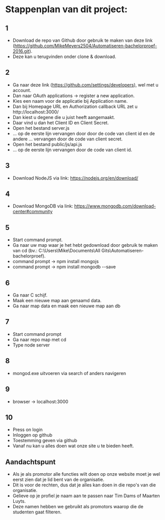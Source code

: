 # Stappenplan van dit project:

## 1 
* Download de repo van Github door gebruik te maken van deze link (https://github.com/MikeMeyers2504/Automatiseren-bachelorproef-2016.git).
* Deze kan u terugvinden onder clone & download.

## 2
* Ga naar deze link (https://github.com/settings/developers), wel met u account.
* Dan naar OAuth applications -> register a new application.
* Kies een naam voor de applicatie bij Application name.
* Dan bij Homepage URL en Authorization callback URL zet u http://localhost:3000/
* Dan kiest u degene die u juist heeft aangemaakt.
* Daar vind u dan het Client ID en Client Secret.
* Open het bestand server.js
* ... op de eerste lijn vervangen door door de code van client id en de andere ... vervangen door de code van client secret. 
* Open het bestand public/js/api.js
* ... op de eerste lijn vervangen door de code van client id. 

## 3
* Download NodeJS via link: https://nodejs.org/en/download/

## 4
* Download MongoDB via link: https://www.mongodb.com/download-center#community

## 5
* Start command prompt.
* Ga naar uw map waar je het hebt gedownload door gebruik te maken van cd (bv.: C:\Users\Mike\Documents\All Gits\Automatiseren-bachelorproef).
* command prompt -> npm install mongojs
* command prompt -> npm install mongodb --save

## 6
* Ga naar C schijf.
* Maak een nieuwe map aan genaamd data.
* Ga naar map data en maak een nieuwe map aan db

## 7
* Start command prompt
* Ga naar repo map met cd
* Type node server 

## 8
* mongod.exe uitvoeren via search of anders navigeren 

## 9
* browser -> localhost:3000

## 10
* Press on login
* Inloggen op github
* Toestemming geven via github
* Vanaf nu kan u alles doen wat onze site u te bieden heeft.

## Aandachtspunt
* Als je als promotor alle functies wilt doen op onze website moet je wel eerst zien dat je lid bent van de organisatie.
* Dit is voor de rechten, dus dat je alles kan doen in die repo's van die organisatie.
* Gelieve op je profiel je naam aan te passen naar Tim Dams of Maarten Luyts. 
* Deze namen hebben we gebruikt als promotors waarop die de studenten gaat filteren.

